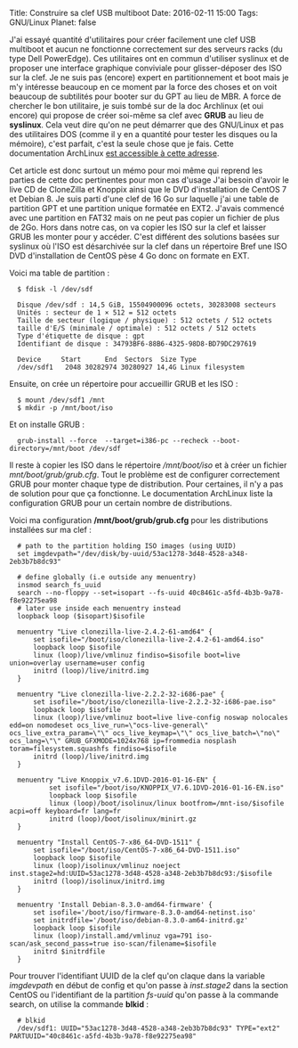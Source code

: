 Title: Construire sa clef USB multiboot
Date: 2016-02-11 15:00
Tags: GNU/Linux
Planet: false

J'ai essayé quantité d'utilitaires pour créer facilement une clef USB multiboot
et aucun ne fonctionne correctement sur des serveurs racks (du type Dell
PowerEdge). Ces utilitaires ont en commun d'utiliser syslinux et de proposer
une interface graphique conviviale pour glisser-déposer des ISO sur la clef. Je
ne suis pas (encore) expert en partitionnement et boot mais je m'y intéresse
beaucoup en ce moment par la force des choses et on voit beaucoup de subtilités
pour booter sur du GPT au lieu de MBR. A force de chercher le bon utilitaire,
je suis tombé sur de la doc Archlinux (et oui encore) qui propose de créer
soi-même sa clef avec **GRUB** au lieu de **syslinux**. Cela veut dire qu'on ne
peut démarrer que des GNU/Linux et pas des utilitaires DOS (comme il y en a
quantité pour tester les disques ou la mémoire), c'est parfait, c'est la seule
chose que je fais. Cette documentation ArchLinux [est accessible à cette
adresse](https://wiki.archlinux.org/index.php/Multiboot_USB_drive). 

Cet article est donc surtout un mémo pour moi même qui reprend les parties de
cette doc pertinentes pour mon cas d'usage  J'ai besoin d'avoir le live CD de
CloneZilla et Knoppix ainsi que le DVD d'installation de CentOS 7 et Debian 8.
Je suis parti d'une clef de 16 Go sur laquelle j'ai une table de partition GPT
et une partition unique formatée en EXT2. J'avais commencé avec une partition en
FAT32 mais on ne peut pas copier un fichier de plus de 2Go. Hors dans notre
cas, on va copier les ISO sur la clef et laisser GRUB les monter pour y
accéder. C'est différent des solutions basées sur syslinux où l'ISO est
désarchivée sur la clef dans un répertoire  Bref une ISO DVD d'installation de
CentOS pèse 4 Go donc on formate en EXT.

Voici ma table de partition :

~~~~{.nohighlight}
  $ fdisk -l /dev/sdf

  Disque /dev/sdf : 14,5 GiB, 15504900096 octets, 30283008 secteurs
  Unités : secteur de 1 × 512 = 512 octets
  Taille de secteur (logique / physique) : 512 octets / 512 octets
  taille d'E/S (minimale / optimale) : 512 octets / 512 octets
  Type d'étiquette de disque : gpt
  Identifiant de disque : 34793BF6-88B6-4325-98D8-BD79DC297619

  Device     Start      End  Sectors  Size Type
  /dev/sdf1   2048 30282974 30280927 14,4G Linux filesystem
~~~~

Ensuite, on crée un répertoire pour accueillir GRUB et les ISO : 

~~~~{.lang-bash}
  $ mount /dev/sdf1 /mnt
  $ mkdir -p /mnt/boot/iso
~~~~

Et on installe GRUB : 

~~~~{.lang-bash}
  grub-install --force  --target=i386-pc --recheck --boot-directory=/mnt/boot /dev/sdf
~~~~

Il reste à copier les ISO dans le répertoire */mnt/boot/iso* et à créer un
fichier *mnt/boot/grub/grub.cfg*. Tout le problème est de configurer correctement
GRUB pour monter chaque type de distribution. Pour certaines, il n'y a pas de
solution pour que ça fonctionne. Le documentation ArchLinux liste la
configuration GRUB pour un certain nombre de distributions. 

Voici ma configuration **/mnt/boot/grub/grub.cfg** pour les distributions installées sur ma clef :

~~~~{.lang-ini}
  # path to the partition holding ISO images (using UUID)
  set imgdevpath="/dev/disk/by-uuid/53ac1278-3d48-4528-a348-2eb3b7b8dc93"

  # define globally (i.e outside any menuentry)
  insmod search_fs_uuid
  search --no-floppy --set=isopart --fs-uuid 40c8461c-a5fd-4b3b-9a78-f8e92275ea98
  # later use inside each menuentry instead
  loopback loop ($isopart)$isofile

  menuentry "Live clonezilla-live-2.4.2-61-amd64" {
      set isofile="/boot/iso/clonezilla-live-2.4.2-61-amd64.iso"
      loopback loop $isofile
      linux (loop)/live/vmlinuz findiso=$isofile boot=live union=overlay username=user config
      initrd (loop)/live/initrd.img
  }

  menuentry "Live clonezilla-live-2.2.2-32-i686-pae" {
      set isofile="/boot/iso/clonezilla-live-2.2.2-32-i686-pae.iso"
      loopback loop $isofile
      linux (loop)/live/vmlinuz boot=live live-config noswap nolocales edd=on nomodeset ocs_live_run=\"ocs-live-general\" ocs_live_extra_param=\"\" ocs_live_keymap=\"\" ocs_live_batch=\"no\" ocs_lang=\"\" GRUB_GFXMODE=1024x768 ip=frommedia nosplash toram=filesystem.squashfs findiso=$isofile
      initrd (loop)/live/initrd.img
  }

  menuentry "Live Knoppix_v7.6.1DVD-2016-01-16-EN" {
          set isofile="/boot/iso/KNOPPIX_V7.6.1DVD-2016-01-16-EN.iso"
          loopback loop $isofile
          linux (loop)/boot/isolinux/linux bootfrom=/mnt-iso/$isofile acpi=off keyboard=fr lang=fr
          initrd (loop)/boot/isolinux/minirt.gz
  }

  menuentry "Install CentOS-7-x86_64-DVD-1511" {
      set isofile="/boot/iso/CentOS-7-x86_64-DVD-1511.iso"
      loopback loop $isofile
      linux (loop)/isolinux/vmlinuz noeject inst.stage2=hd:UUID=53ac1278-3d48-4528-a348-2eb3b7b8dc93:/$isofile
      initrd (loop)/isolinux/initrd.img
  }

  menuentry 'Install Debian-8.3.0-amd64-firmware' {
      set isofile='/boot/iso/firmware-8.3.0-amd64-netinst.iso'
      set initrdfile='/boot/iso/debian-8.3.0-am64-initrd.gz'
      loopback loop $isofile
      linux (loop)/install.amd/vmlinuz vga=791 iso-scan/ask_second_pass=true iso-scan/filename=$isofile
      initrd $initrdfile
  }
~~~~

Pour trouver l'identifiant UUID de la clef qu'on claque dans la variable
*imgdevpath* en début de config et qu'on passe à *inst.stage2* dans la section
CentOS ou l'identifiant de la partition *fs-uuid* qu'on passe à la commande search,
on utilise la commande **blkid** :

~~~~{.lang-bash}
  # blkid
  /dev/sdf1: UUID="53ac1278-3d48-4528-a348-2eb3b7b8dc93" TYPE="ext2" PARTUUID="40c8461c-a5fd-4b3b-9a78-f8e92275ea98"
~~~~


